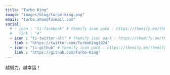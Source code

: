 ```yaml
---
title: "Turbo King"
image: "images/blog/turbo-king.png"
email: "turbo.ahao@foxmail.com"
social:
  # - icon : "ti-facebook" # themify icon pack : https://themify.me/themify-icons
  #   link : "#"
  - icon : "ti-twitter-alt" # themify icon pack : https://themify.me/themify-icons
    link : "https://twitter.com/TurboKing1024"
  - icon : "ti-github" # themify icon pack : https://themify.me/themify-icons
    link : "https://github.com/Turbo-King"
---
```


越努力，越幸运！
